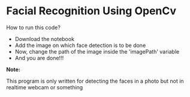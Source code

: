 <h1> Facial Recognition Using OpenCv</h1>
<p> How to run this code?</p>
<ul>
  <li> Download the notebook</li>
  <li> Add the image on which face detection is to be done</li>
  <li>Now, change the path of the image inside the 'imagePath' variable</li>
  <li> And you are done!!!</li>
</ul>

<p><strong>Note:</strong></p>
<p> This program is only written for detecting the faces in a photo but not in realtime webcam or something</p>
